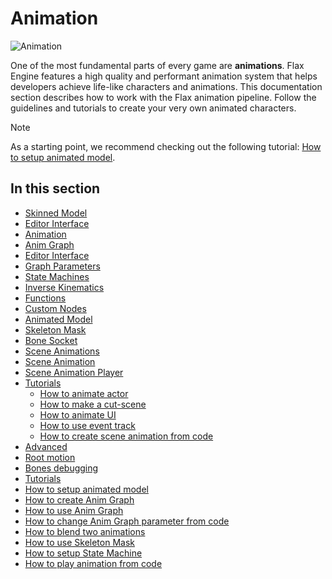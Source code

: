 # Animation

![Animation](media/knight_dance.gif)

One of the most fundamental parts of every game are **animations**. Flax Engine features a high quality and performant animation system that helps developers achieve life-like characters and animations.
This documentation section describes how to work with the Flax animation pipeline. Follow the guidelines and tutorials to create your very own animated characters.

>[!Note]
>As a starting point, we recommend checking out the following tutorial: [How to setup animated model](tutorials/setup-animated-model.md).

## In this section

* [Skinned Model](skinned-model/index.md)
 * [Editor Interface](skinned-model/interface.md)
* [Animation](animation/index.md)
* [Anim Graph](anim-graph/index.md)
 * [Editor Interface](anim-graph/interface.md)
 * [Graph Parameters](anim-graph/parameters.md)
 * [State Machines](anim-graph/state-machine.md)
 * [Inverse Kinematics](anim-graph/inverse-kinematics.md)
 * [Functions](anim-graph/functions.md)
 * [Custom Nodes](anim-graph/custom-nodes.md)
* [Animated Model](animated-model.md)
* [Skeleton Mask](skeleton-mask.md)
* [Bone Socket](bone-socket.md)
* [Scene Animations](scene-animations/index.md)
 * [Scene Animation](scene-animations/scene-animation.md)
 * [Scene Animation Player](scene-animations/scene-animation-player.md)
 * [Tutorials](scene-animations/tutorials/index.md)
   * [How to animate actor](scene-animations/tutorials/animate-actor.md)
   * [How to make a cut-scene](scene-animations/tutorials/cut-scene.md)
   * [How to animate UI](scene-animations/tutorials/animate-ui.md)
   * [How to use event track](scene-animations/tutorials/event-track.md)
   * [How to create scene animation from code](scene-animations/tutorials/scene-anim-from-code.md)
* [Advanced](advanced/index.md)
 * [Root motion](advanced/root-motion.md)
 * [Bones debugging](advanced/bones-debugging.md)
* [Tutorials](tutorials/index.md)
 * [How to setup animated model](tutorials/setup-animated-model.md)
 * [How to create Anim Graph](tutorials/create-anim-graph.md)
 * [How to use Anim Graph](tutorials/use-anim-graph.md)
 * [How to change Anim Graph parameter from code](tutorials/change-anim-graph-param.md)
 * [How to blend two animations](tutorials/blend-anims.md)
 * [How to use Skeleton Mask](tutorials/use-skeleton-mask.md)
 * [How to setup State Machine](tutorials/setup-state-machine.md)
 * [How to play animation from code](tutorials/play-animation-from-code.md)
